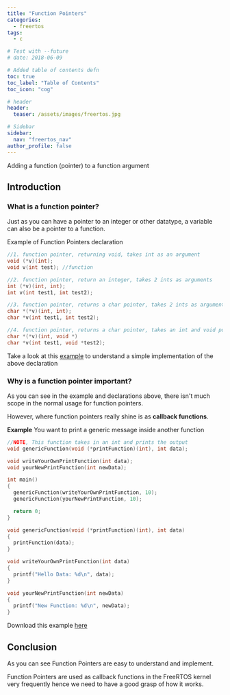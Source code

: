 ```yaml
---
title: "Function Pointers"
categories:
  - freertos
tags:
  - c

# Test with --future
# date: 2018-06-09

# Added table of contents defn
toc: true
toc_label: "Table of Contents"
toc_icon: "cog"

# header
header:
  teaser: /assets/images/freertos.jpg

# Sidebar
sidebar:
  nav: "freertos_nav"
author_profile: false
---
```


Adding a function (pointer) to a function argument

## Introduction

### What is a function pointer?

Just as you can have a pointer to an integer or other datatype, a variable can also be a pointer to a function.

Example of Function Pointers declaration

``` c
//1. function pointer, returning void, takes int as an argument
void (*v)(int);
void v(int test); //function

//2. function pointer, return an integer, takes 2 ints as arguments
int (*v)(int, int);
int v(int test1, int test2);

//3. function pointer, returns a char pointer, takes 2 ints as arguments
char *(*v)(int, int);
char *v(int test1, int test2);

//4. function pointer, returns a char pointer, takes an int and void pointer as arguments
char *(*v)(int, void *)
char *v(int test1, void *test2);
```

Take a look at this [example](/assets/code/2018-06-09-function-pointer/basicExample/main.c) to understand a simple implementation of the above declaration

### Why is a function pointer important?

As you can see in the example and declarations above, there isn't much scope in the normal usage for function pointers.

However, where function pointers really shine is as **callback functions**.

**Example**
You want to print a generic message inside another function

``` c
//NOTE, This function takes in an int and prints the output
void genericFunction(void (*printFunction)(int), int data);

void writeYourOwnPrintFunction(int data);
void yourNewPrintFunction(int newData);

int main()
{
  genericFunction(writeYourOwnPrintFunction, 10);
  genericFunction(yourNewPrintFunction, 10);

  return 0;
}

void genericFunction(void (*printFunction)(int), int data)
{
  printFunction(data);
}

void writeYourOwnPrintFunction(int data)
{
  printf("Hello Data: %d\n", data);
}

void yourNewPrintFunction(int newData)
{
  printf("New Function: %d\n", newData);
}
```

Download this example [here](/assets/code/2018-06-09-function-pointer/addFunctionToFunctionArgument/main.c)

## Conclusion

As you can see Function Pointers are easy to understand and implement.

Function Pointers are used as callback functions in the FreeRTOS kernel very frequently hence we need to have a good grasp of how it works.
